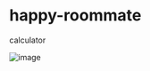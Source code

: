 # happy-roommate
calculator


![image](https://user-images.githubusercontent.com/104693230/213336424-5d1ff6f6-c95f-4204-9fcd-6a5383407490.png)
